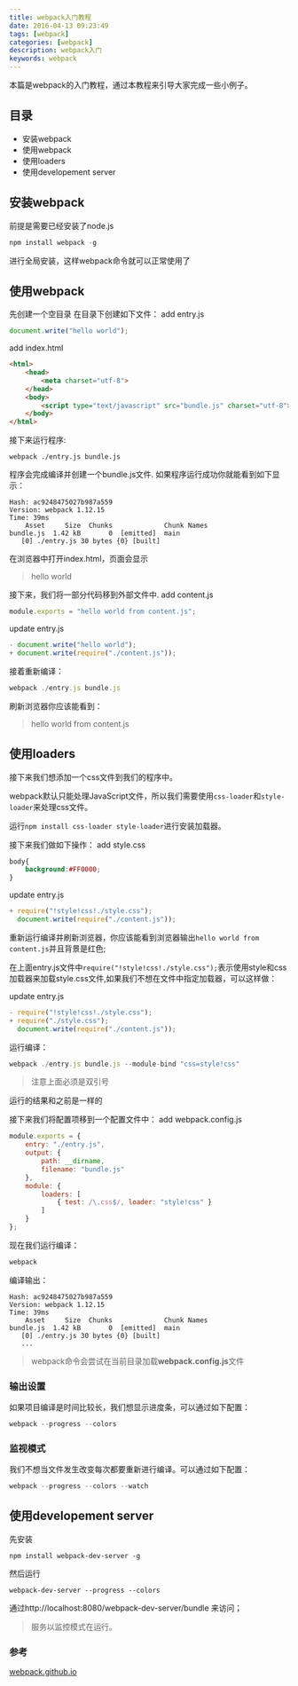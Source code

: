 ```yaml
---
title: webpack入门教程
date: 2016-04-13 09:23:49
tags: [webpack]
categories: [webpack]
description: webpack入门
keywords: webpack
---
```

本篇是webpack的入门教程，通过本教程来引导大家完成一些小例子。
<!--more-->
## **目录**
* 安装webpack
* 使用webpack
* 使用loaders
* 使用developement server

## **安装webpack**
前提是需要已经安装了node.js
~~~js
npm install webpack -g
~~~
进行全局安装，这样webpack命令就可以正常使用了

## **使用webpack**
先创建一个空目录
在目录下创建如下文件：
add entry.js
~~~js
document.write("hello world");
~~~

add index.html
~~~html
<html>
    <head>
        <meta charset="utf-8">
    </head>
    <body>
        <script type="text/javascript" src="bundle.js" charset="utf-8"></script>
    </body>
</html>
~~~

接下来运行程序:
~~~
webpack ./entry.js bundle.js
~~~
程序会完成编译并创建一个bundle.js文件.
如果程序运行成功你就能看到如下显示：
~~~
Hash: ac9248475027b987a559
Version: webpack 1.12.15
Time: 39ms
    Asset     Size  Chunks             Chunk Names
bundle.js  1.42 kB       0  [emitted]  main
   [0] ./entry.js 30 bytes {0} [built]
~~~

在浏览器中打开index.html，页面会显示
> hello world

接下来，我们将一部分代码移到外部文件中.
add content.js
~~~js
module.exports = "hello world from content.js";
~~~

update entry.js
~~~js
- document.write("hello world");
+ document.write(require("./content.js"));
~~~

接着重新编译：
~~~js
webpack ./entry.js bundle.js
~~~

刷新浏览器你应该能看到：
> hello world from content.js

## **使用loaders**
接下来我们想添加一个css文件到我们的程序中。

webpack默认只能处理JavaScript文件，所以我们需要使用`css-loader`和`style-loader`来处理css文件。

运行`npm install css-loader style-loader`进行安装加载器。

接下来我们做如下操作：
add style.css
~~~css
body{
	background:#FF0000;
}
~~~

update entry.js
~~~js
+ require("!style!css!./style.css");
  document.write(require("./content.js"));
~~~

重新运行编译并刷新浏览器，你应该能看到浏览器输出`hello world from content.js`并且背景是红色;


在上面entry.js文件中`require("!style!css!./style.css");`表示使用style和css加载器来加载style.css文件,如果我们不想在文件中指定加载器，可以这样做：

update entry.js
~~~js
- require("!style!css!./style.css");
+ require("./style.css");
  document.write(require("./content.js"));
~~~

运行编译：
~~~js
webpack ./entry.js bundle.js --module-bind "css=style!css"
~~~

> 注意上面必须是双引号

运行的结果和之前是一样的


接下来我们将配置项移到一个配置文件中：
add webpack.config.js
~~~js
module.exports = {
    entry: "./entry.js",
    output: {
        path: __dirname,
        filename: "bundle.js"
    },
    module: {
        loaders: [
            { test: /\.css$/, loader: "style!css" }
        ]
    }
};
~~~

现在我们运行编译：
~~~js
webpack
~~~
编译输出：
~~~
Hash: ac9248475027b987a559
Version: webpack 1.12.15
Time: 39ms
    Asset     Size  Chunks             Chunk Names
bundle.js  1.42 kB       0  [emitted]  main
   [0] ./entry.js 30 bytes {0} [built]
   ...
~~~

> webpack命令会尝试在当前目录加载**webpack.config.js**文件


### 输出设置
如果项目编译是时间比较长，我们想显示进度条，可以通过如下配置：
~~~js
webpack --progress --colors
~~~

### 监视模式
我们不想当文件发生改变每次都要重新进行编译。可以通过如下配置：
~~~js
webpack --progress --colors --watch
~~~


## **使用developement server**
先安装
~~~
npm install webpack-dev-server -g
~~~

然后运行
~~~
webpack-dev-server --progress --colors
~~~

通过http://localhost:8080/webpack-dev-server/bundle 来访问；

> 服务以监控模式在运行。


### 参考
[webpack.github.io](http://webpack.github.io/docs/tutorials/getting-started)